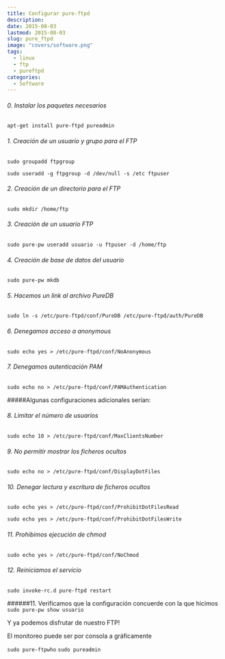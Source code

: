```yaml
---
title: Configurar pure-ftpd
description: 
date: 2015-08-03
lastmod: 2015-08-03
slug: pure_ftpd
image: "covers/software.png"
tags:
  - linux
  - ftp
  - pureftpd
categories:
  - Software
---
```






###### 0. Instalar los paquetes necesarios
`apt-get install pure-ftpd pureadmin`


###### 1. Creación de un usuario y grupo para el FTP
`sudo groupadd ftpgroup`

`sudo useradd -g ftpgroup -d /dev/null -s /etc ftpuser`


###### 2. Creación de un directorio para el FTP
`sudo mkdir /home/ftp`


###### 3. Creación de un usuario FTP
`sudo pure-pw useradd usuario -u ftpuser -d /home/ftp`


###### 4. Creación de base de datos del usuario
`sudo pure-pw mkdb`


###### 5. Hacemos un link al archivo PureDB
`sudo ln -s /etc/pure-ftpd/conf/PureDB /etc/pure-ftpd/auth/PureDB`


###### 6. Denegamos acceso a anonymous
`sudo echo yes > /etc/pure-ftpd/conf/NoAnonymous`


###### 7. Denegamos autenticación PAM
`sudo echo no > /etc/pure-ftpd/conf/PAMAuthentication`


#####Algunas configuraciones adicionales serían:
###### 8. Limitar el número de usuarios
`sudo echo 10 > /etc/pure-ftpd/conf/MaxClientsNumber`


###### 9. No permitir mostrar los ficheros ocultos
`sudo echo no > /etc/pure-ftpd/conf/DisplayDotFiles`


###### 10. Denegar lectura y escritura de ficheros ocultos
`sudo echo yes > /etc/pure-ftpd/conf/ProhibitDotFilesRead`

`sudo echo yes > /etc/pure-ftpd/conf/ProhibitDotFilesWrite`


###### 11. Prohibimos ejecución de chmod
`sudo echo yes > /etc/pure-ftpd/conf/NoChmod`


###### 12. Reiniciamos el servicio
`sudo invoke-rc.d pure-ftpd restart`


######11. Verificamos que la configuración concuerde con la que hicimos
`sudo pure-pw show usuario`


Y ya podemos disfrutar de nuestro FTP!



El monitoreo puede ser por consola a gráficamente

`sudo pure-ftpwho`
`sudo pureadmin`
